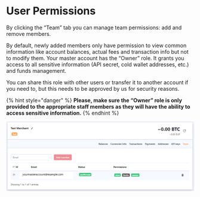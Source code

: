 # User Permissions

By clicking the “Team” tab you can manage team permissions: add and remove members.

By default, newly added members only have permission to view сommon information like account balances, actual fees and transaction info but not to modify them. Your master account has the “Owner” role. It grants you access to all sensitive information \(API secret, cold wallet addresses, etc.\) and funds management.

You can share this role with other users or transfer it to another account if you need to, but this needs to be approved by us for security reasons. 

{% hint style="danger" %}
**Please, make sure the “Owner” role is only provided to the appropriate staff members as they will have the ability to access sensitive information.**
{% endhint %}

![](../.gitbook/assets/8.png)



